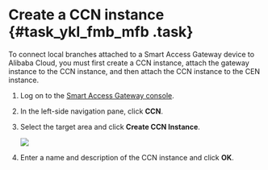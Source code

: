 # Create a CCN instance {#task_ykl_fmb_mfb .task}

To connect local branches attached to a Smart Access Gateway device to Alibaba Cloud, you must first create a CCN instance, attach the gateway instance to the CCN instance, and then attach the CCN instance to the CEN instance.

1.  Log on to the [Smart Access Gateway console](https://smartag.console.aliyun.com/). 
2.  In the left-side navigation pane, click **CCN**. 
3.  Select the target area and click **Create CCN Instance**. 

    ![](http://static-aliyun-doc.oss-cn-hangzhou.aliyuncs.com/assets/img/15411/15542621576828_en-US.png)

4.  Enter a name and description of the CCN instance and click **OK**. 

